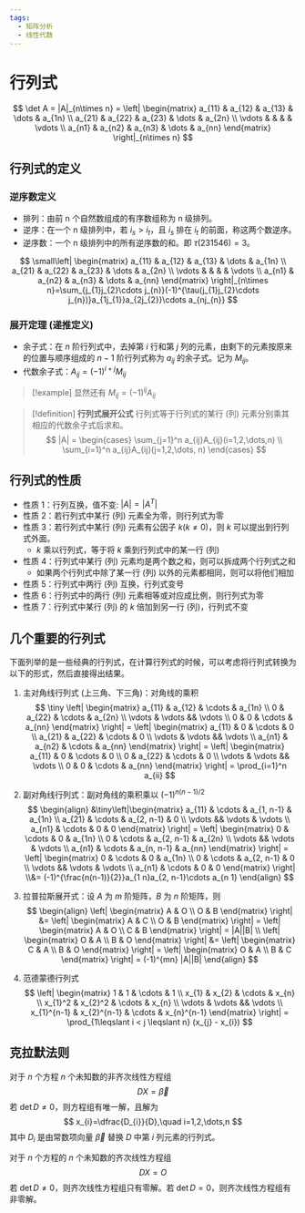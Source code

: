 ```yaml
---
tags:
  - 矩阵分析
  - 线性代数
---
```

# 行列式

$$
\det A = |A|_{n\times n} = \left| \begin{matrix}
a_{11} & a_{12} & a_{13} & \dots & a_{1n} \\
a_{21} & a_{22} & a_{23} & \dots & a_{2n} \\
\vdots & & & & \vdots  \\
a_{n1} & a_{n2} & a_{n3} & \dots & a_{nn}
\end{matrix}
\right|_{n\times n}
$$

## 行列式的定义

### 逆序数定义

- 排列：由前 n 个自然数组成的有序数组称为 n 级排列。
- 逆序：在一个 n 级排列中，若 $i_{s} > i_{t}$，且 $i_{s}$ 排在 $i_{t}$ 的前面，称这两个数逆序。
- 逆序数：一个 n 级排列中的所有逆序数的和。即 $\tau(231546)=3$。

$$
\small\left| \begin{matrix}
a_{11} & a_{12} & a_{13} & \dots & a_{1n} \\
a_{21} & a_{22} & a_{23} & \dots & a_{2n} \\
\vdots & & & & \vdots  \\
a_{n1} & a_{n2} & a_{n3} & \dots & a_{nn}
\end{matrix}
\right|_{n\times n}=\sum_{j_{1}j_{2}\cdots j_{n}}(-1)^{\tau(j_{1}j_{2}\cdots j_{n})}a_{1j_{1}}a_{2j_{2}}\cdots a_{nj_{n}}
$$

### 展开定理 (递推定义)

- 余子式：在 $n$ 阶行列式中，去掉第 $i$ 行和第 $j$ 列的元素，由剩下的元素按原来的位置与顺序组成的 $n-1$ 阶行列式称为 $a_{ij}$ 的余子式。记为 $M_{ij}$。
- 代数余子式：$A_{ij}=(-1)^{i+j}M_{ij}$ 
> [!example] 显然还有 $M_{ij}=(-1)^{ij}A_{ij}$

> [!definition] **行列式展开公式**
> 行列式等于行列式的某行 (列) 元素分别乘其相应的代数余子式后求和。
> $$
|A| = \begin{cases}
\sum_{j=1}^n a_{ij}A_{ij}(i=1,2,\dots,n) \\
\sum_{i=1}^n a_{ij}A_{ij}(j=1,2,\dots, n)
\end{cases}
> $$

## 行列式的性质

- 性质 1：行列互换，值不变: $|A|=|A^T|$
- 性质 2：若行列式中某行 (列) 元素全为零，则行列式为零
- 性质 3：若行列式中某行 (列) 元素有公因子 $k(k\neq 0)$，则 $k$ 可以提出到行列式外面。
	- $k$ 乘以行列式，等于将 $k$ 乘到行列式中的某一行 (列)
- 性质 4：行列式中某行 (列) 元素均是两个数之和，则可以拆成两个行列式之和
	- 如果两个行列式中除了某一行 (列) 以外的元素都相同，则可以将他们相加
- 性质 5：行列式中两行 (列) 互换，行列式变号
- 性质 6：行列式中的两行 (列) 元素相等或对应成比例，则行列式为零
- 性质 7：行列式中某行 (列) 的 $k$ 倍加到另一行 (列)，行列式不变

## 几个重要的行列式

下面列举的是一些经典的行列式，在计算行列式的时候，可以考虑将行列式转换为以下的形式，然后直接得出结果。

1. 主对角线行列式 (上三角、下三角)：对角线的乘积
$$
\tiny
\left| \begin{matrix}
a_{11} & a_{12} & \cdots & a_{1n} \\
0 & a_{22} & \cdots & a_{2n} \\
\vdots & \vdots && \vdots \\
0 & 0 & \cdots & a_{nn}
\end{matrix} \right|
=
\left| \begin{matrix}
a_{11} & 0 & \cdots & 0 \\
a_{21} & a_{22} & \cdots & 0 \\
\vdots & \vdots && \vdots \\
a_{n1} & a_{n2} & \cdots & a_{nn}
\end{matrix} \right|
=
\left| \begin{matrix}
a_{11} & 0 & \cdots & 0 \\
0 & a_{22} & \cdots & 0 \\
\vdots & \vdots && \vdots \\
0 & 0 & \cdots & a_{nn}
\end{matrix} \right|
=
\prod_{i=1}^n a_{ii}
$$

2. 副对角线行列式：副对角线的乘积乘以 $(-1)^{n(n-1)/2}$
$$
\begin{align}
&\tiny\left|\begin{matrix}
a_{11} & \cdots & a_{1, n-1} & a_{1n} \\
a_{21} & \cdots & a_{2, n-1} & 0 \\
\vdots && \vdots & \vdots \\
a_{n1} & \cdots & 0 & 0
\end{matrix} \right|
=
\left| \begin{matrix}
0 & \cdots & 0 & a_{1n} \\
0 & \cdots & a_{2, n-1} & a_{2n} \\
\vdots && \vdots & \vdots \\
a_{n1} & \cdots & a_{n, n-1} & a_{nn}
\end{matrix} \right|
=
\left| \begin{matrix}
0 & \cdots & 0 & a_{1n} \\
0 & \cdots & a_{2, n-1} & 0 \\
\vdots && \vdots & \vdots \\
a_{n1} & \cdots & 0 & 0
\end{matrix} \right|
\\&=
(-1)^{\frac{n(n-1)}{2}}a_{1 n}a_{2, n-1}\cdots a_{n 1}
\end{align}
$$

3. 拉普拉斯展开式：设 $A$ 为 $m$ 阶矩阵，$B$ 为 $n$ 阶矩阵，则
$$
\begin{align}
\left| \begin{matrix}
A & O \\
O & B
\end{matrix} \right|
&=
\left| \begin{matrix}
A & C \\
O & B
\end{matrix} \right|
=
\left| \begin{matrix}
A & O \\
C & B
\end{matrix} \right|
=
|A||B| \\
\left| \begin{matrix}
O & A \\
B & O
\end{matrix} \right|
&= 
\left| \begin{matrix}
C & A \\
B & O
\end{matrix} \right|
=
\left| \begin{matrix}
O & A \\
B & C
\end{matrix} \right|
=
(-1)^{mn} |A||B|
\end{align}
$$
4. 范德蒙德行列式
$$
\left| \begin{matrix}
1 & 1 & \cdots & 1 \\
x_{1} & x_{2} & \cdots & x_{n} \\
x_{1}^2 & x_{2}^2 & \cdots &  x_{n} \\
\vdots & \vdots  && \vdots \\
x_{1}^{n-1}  & x_{2}^{n-1} & \cdots & x_{n}^{n-1}
\end{matrix} \right|
=
\prod_{1\leqslant i < j \leqslant n} (x_{j} - x_{i})
$$

## 克拉默法则

对于 $n$ 个方程 $n$ 个未知数的非齐次线性方程组
$$
DX=\vec{\beta}
$$
若 $\det D\neq 0$，则方程组有唯一解，且解为
$$
x_{i}=\dfrac{D_{i}}{D},\quad i=1,2,\dots,n
$$
其中 $D_{i}$ 是由常数项向量 $\vec{\beta}$ 替换 $D$ 中第 $i$ 列元素的行列式。

对于 $n$ 个方程的 $n$ 个未知数的齐次线性方程组
$$
DX=O
$$
若 $\det D\neq 0$，则齐次线性方程组只有零解。若 $\det D=0$，则齐次线性方程组有非零解。 